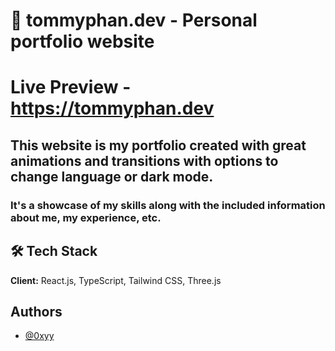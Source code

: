 
# 🚀 tommyphan.dev - Personal portfolio website

# Live Preview - https://tommyphan.dev

## This website is my portfolio created with great animations and transitions with options to change language or dark mode. 
### It's a showcase of my skills along with the included information about me, my experience, etc.

## 🛠 Tech Stack

**Client:** React.js, TypeScript, Tailwind CSS, Three.js

## Authors

- [@0xyy](https://github.com/0xyy)

